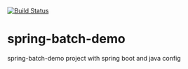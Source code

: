 [![Build Status](https://api.travis-ci.org/anandmnair/spring-batch-demo.svg?branch=master)](https://api.travis-ci.org/anandmnair/spring-batch-demo) 



# spring-batch-demo
spring-batch-demo project with spring boot and java config
